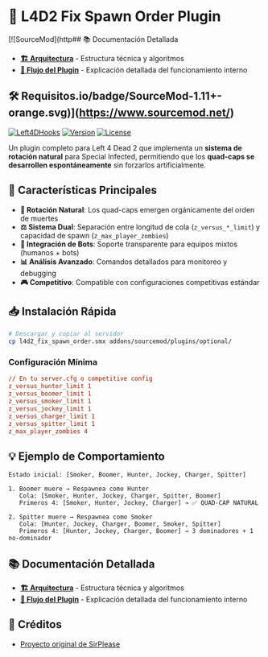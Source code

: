 # 🎯 L4D2 Fix Spawn Order Plugin

[![SourceMod](http## 📚 Documentación Detallada

- **[🏗️ Arquitectura](docs/ARCHITECTURE.md)** - Estructura técnica y algoritmos
- **[🔄 Flujo del Plugin](docs/PLUGIN_FLOW.md)** - Explicación detallada del funcionamiento interno

## 🛠️ Requisitos.io/badge/SourceMod-1.11+-orange.svg)](https://www.sourcemod.net/)
[![Left4DHooks](https://img.shields.io/badge/Left4DHooks-Required-red.svg)](https://forums.alliedmods.net/showthread.php?t=321696)
[![Version](https://img.shields.io/badge/Version-4.5-green.svg)](https://github.com/AoC-Gamers/L4D2-Fix-Spawn-Order/releases)
[![License](https://img.shields.io/badge/License-GPL--3.0-blue.svg)](LICENSE)

Un plugin completo para Left 4 Dead 2 que implementa un **sistema de rotación natural** para Special Infected, permitiendo que los **quad-caps se desarrollen espontáneamente** sin forzarlos artificialmente.

## 🚀 Características Principales

- **🔄 Rotación Natural**: Los quad-caps emergen orgánicamente del orden de muertes
- **⚖️ Sistema Dual**: Separación entre longitud de cola (`z_versus_*_limit`) y capacidad de spawn (`z_max_player_zombies`)
- **🤖 Integración de Bots**: Soporte transparente para equipos mixtos (humanos + bots)
- **📊 Análisis Avanzado**: Comandos detallados para monitoreo y debugging
- **🎮 Competitivo**: Compatible con configuraciones competitivas estándar

## 📥 Instalación Rápida

```bash
# Descargar y copiar al servidor
cp l4d2_fix_spawn_order.smx addons/sourcemod/plugins/optional/
```

### Configuración Mínima
```cfg
// En tu server.cfg o competitive config
z_versus_hunter_limit 1
z_versus_boomer_limit 1  
z_versus_smoker_limit 1
z_versus_jockey_limit 1
z_versus_charger_limit 1
z_versus_spitter_limit 1
z_max_player_zombies 4
```

## 💡 Ejemplo de Comportamiento

```
Estado inicial: [Smoker, Boomer, Hunter, Jockey, Charger, Spitter]

1. Boomer muere → Respawnea como Hunter
   Cola: [Smoker, Hunter, Jockey, Charger, Spitter, Boomer] 
   Primeros 4: [Smoker, Hunter, Jockey, Charger] → ✅ QUAD-CAP NATURAL

2. Spitter muere → Respawnea como Smoker
   Cola: [Hunter, Jockey, Charger, Boomer, Smoker, Spitter]
   Primeros 4: [Hunter, Jockey, Charger, Boomer] → 3 dominadores + 1 no-dominador
```
## 📚 Documentación Detallada

- **[🏗️ Arquitectura](docs/ARCHITECTURE.md)** - Estructura técnica y algoritmos
- **[🔄 Flujo del Plugin](docs/PLUGIN_FLOW.md)** - Explicación detallada del funcionamiento interno

## 🙏 Créditos

- [Proyecto original de SirPlease](https://github.com/SirPlease/L4D2-Competitive-Rework)
